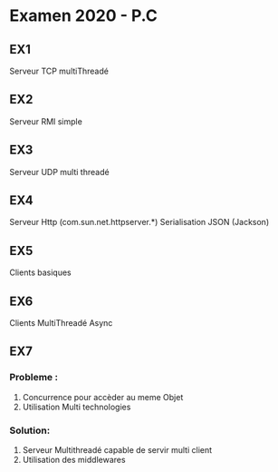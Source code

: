 # Examen 2020 - P.C

## EX1
Serveur TCP multiThreadé

## EX2
Serveur RMI simple 

## EX3
Serveur UDP multi threadé

## EX4 
Serveur Http (com.sun.net.httpserver.*)
Serialisation JSON (Jackson)

## EX5
Clients basiques

## EX6
Clients MultiThreadé Async

## EX7
### Probleme :
1. Concurrence pour accèder au meme Objet
2. Utilisation Multi technologies
### Solution:
1. Serveur Multithreadé capable de servir multi client
2. Utilisation des middlewares